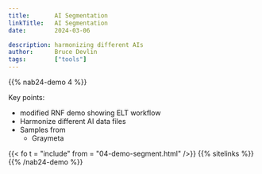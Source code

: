 ```yaml
---
title:       AI Segmentation
linkTitle:   AI Segmentation
date:        2024-03-06

description: harmonizing different AIs
author:      Bruce Devlin
tags:        ["tools"]
---
```


{{% nab24-demo 4 %}}

Key points:

* modified RNF demo showing ELT workflow
* Harmonize different AI data files
* Samples from
  * Graymeta

{{< fo t = "include" from = "04-demo-segment.html" />}}
{{% sitelinks %}}
{{% /nab24-demo %}}
